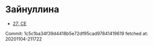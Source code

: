 # Зайнуллина
- [27: CE](27.md)

Commit: 1c5c1ba34f39d4418b5e72df95cad97841419619
 fetched at: 20201104-211722
